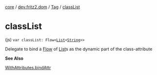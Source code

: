 [core](../../index.md) / [dev.fritz2.dom](../index.md) / [Tag](index.md) / [classList](./class-list.md)

# classList

(js) `var classList: Flow<`[`List`](https://kotlinlang.org/api/latest/jvm/stdlib/kotlin.collections/-list/index.html)`<`[`String`](https://kotlinlang.org/api/latest/jvm/stdlib/kotlin/-string/index.html)`>>`

Delegate to bind a [Flow](#) of [List](https://kotlinlang.org/api/latest/jvm/stdlib/kotlin.collections/-list/index.html)s as the dynamic part of the class-attribute

**See Also**

[WithAttributes.bindAttr](../-with-attributes/bind-attr.md)

